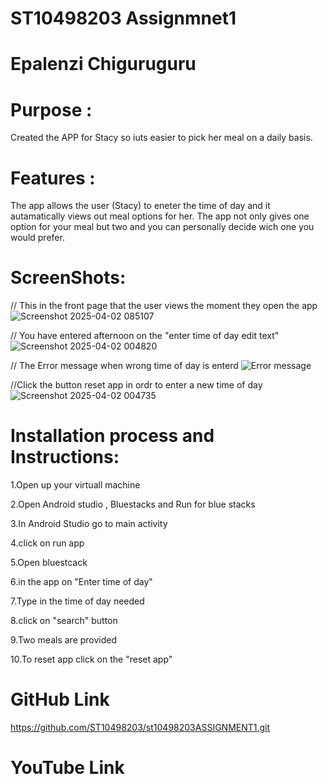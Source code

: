 # ST10498203 Assignmnet1
# Epalenzi Chiguruguru

# Purpose : 
Created the APP for Stacy so iuts easier to pick her meal on a daily basis.

# Features :
The app allows the user (Stacy) to eneter the time of day and it autamatically views out meal options for her. The app not only gives one option for your meal but two and you can personally decide wich one you would prefer.

# ScreenShots:
// This in the front page that the user views the moment they open the app
![Screenshot 2025-04-02 085107](https://github.com/user-attachments/assets/40c57148-2297-4d34-8448-a3a684ad6021)

// You have entered afternoon on the "enter time of day edit text"
![Screenshot 2025-04-02 004820](https://github.com/user-attachments/assets/04b4eb7c-3a90-4964-9673-96c266ac9bc6)

// The Error message when wrong time of day is enterd 
![Error message](https://github.com/user-attachments/assets/494a5031-cbc1-4117-b9c5-b1c7ab8c2e9f)

//Click the button reset app in ordr to enter a new time of day
![Screenshot 2025-04-02 004735](https://github.com/user-attachments/assets/60484d92-8afd-49a4-bbed-ba08c9e4f41b)

# Installation process and Instructions:

1.Open up your virtuall machine

2.Open Android studio , Bluestacks and Run for blue stacks 

3.In Android Studio go to main activity

4.click on run app

5.Open bluestcack 

6.in the app on "Enter time of day"

7.Type in the time of day needed

8.click on "search" button 

9.Two meals are provided 

10.To reset app click on the "reset app"

# GitHub Link
https://github.com/ST10498203/st10498203ASSIGNMENT1.git

# YouTube Link







